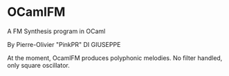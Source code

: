 OCamlFM
=======

A FM Synthesis program in OCaml

By Pierre-Olivier "PinkPR" DI GIUSEPPE

At the moment, OcamlFM produces polyphonic melodies.
No filter handled, only square oscillator.
